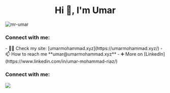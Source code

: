 <h1 align="center">Hi 👋, I'm Umar</h1>
<p align="left"> <img src="https://komarev.com/ghpvc/?username=mr-umar&label=Profile%20views&color=0e75b6&style=flat" alt="mr-umar" /> </p>

<h3 align="left">Connect with me:</h3>
- 👨‍💻 Check my site: [umarmohammad.xyz](https://umarmohammad.xyz/)
- 📫 How to reach me **umar@umarmohammad.xyz**
- ➕ More on [LinkedIn](https://www.linkedin.com/in/umar-mohammad-riaz/)

<h3 align="left">Connect with me:</h3>
<p align="left">
</p>

![](https://quotes-github-readme.vercel.app/api?type=horizontal&theme=radical)



